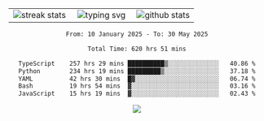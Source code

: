 <div align="center">
  <table style="border: none;" border="0" cellspacing="0" cellpadding="0">
    <tr>
      <td align="center" width="33%">
        <img src="https://github-readme-streak-stats.herokuapp.com/?user=kurtismassey&theme=tokyonight&hide_border=true" alt="streak stats" />
      </td>
      <td align="center" width="33%">
        <img src="https://readme-typing-svg.herokuapp.com/?font=Fira+Code&weight=600&size=15&duration=4000&pause=1000&color=00FF00&center=true&vCenter=true&random=false&width=150&lines=Hey%2C+I%27m+Kurtis!" alt="typing svg" />
      </td>
      <td align="center" width="33%">
        <img src="https://github-readme-stats.vercel.app/api?username=kurtismassey&show_icons=true&theme=tokyonight&hide_title=true" alt="github stats" />
      </td>
    </tr>
  </table>
</div>
<div align="center">

<!--START_SECTION:waka-->

```txt
From: 10 January 2025 - To: 30 May 2025

Total Time: 620 hrs 51 mins

TypeScript    257 hrs 29 mins ██████████▒░░░░░░░░░░░░░░   40.86 %
Python        234 hrs 19 mins █████████▒░░░░░░░░░░░░░░░   37.18 %
YAML          42 hrs 30 mins  █▓░░░░░░░░░░░░░░░░░░░░░░░   06.74 %
Bash          19 hrs 54 mins  ▓░░░░░░░░░░░░░░░░░░░░░░░░   03.16 %
JavaScript    15 hrs 19 mins  ▓░░░░░░░░░░░░░░░░░░░░░░░░   02.43 %
```

<!--END_SECTION:waka-->

  <img src="https://github-readme-activity-graph.vercel.app/graph?username=kurtismassey&theme=tokyo-night&hide_border=true&custom_title=Contribution%20Graph" />

</div>